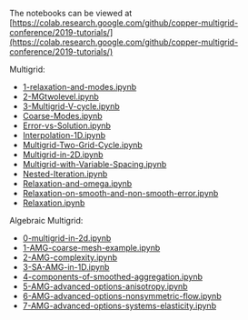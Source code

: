 The notebooks can be viewed at [https://colab.research.google.com/github/copper-multigrid-conference/2019-tutorials/](https://colab.research.google.com/github/copper-multigrid-conference/2019-tutorials/)

Multigrid:

- [1-relaxation-and-modes.ipynb]( https://colab.research.google.com/github/copper-multigrid-conference/2019-tutorials/blob/master/multigrid/1-relaxation-and-modes.ipynb)
- [2-MGtwolevel.ipynb]( https://colab.research.google.com/github/copper-multigrid-conference/2019-tutorials/blob/master/multigrid/2-MGtwolevel.ipynb)
- [3-Multigrid-V-cycle.ipynb]( https://colab.research.google.com/github/copper-multigrid-conference/2019-tutorials/blob/master/multigrid/3-Multigrid-V-cycle.ipynb)
- [Coarse-Modes.ipynb]( https://colab.research.google.com/github/copper-multigrid-conference/2019-tutorials/blob/master/multigrid/Coarse-Modes.ipynb)
- [Error-vs-Solution.ipynb]( https://colab.research.google.com/github/copper-multigrid-conference/2019-tutorials/blob/master/multigrid/Error-vs-Solution.ipynb)
- [Interpolation-1D.ipynb]( https://colab.research.google.com/github/copper-multigrid-conference/2019-tutorials/blob/master/multigrid/Interpolation-1D.ipynb)
- [Multigrid-Two-Grid-Cycle.ipynb]( https://colab.research.google.com/github/copper-multigrid-conference/2019-tutorials/blob/master/multigrid/Multigrid-Two-Grid-Cycle.ipynb)
- [Multigrid-in-2D.ipynb]( https://colab.research.google.com/github/copper-multigrid-conference/2019-tutorials/blob/master/multigrid/Multigrid-in-2D.ipynb)
- [Multigrid-with-Variable-Spacing.ipynb]( https://colab.research.google.com/github/copper-multigrid-conference/2019-tutorials/blob/master/multigrid/Multigrid-with-Variable-Spacing.ipynb)
- [Nested-Iteration.ipynb]( https://colab.research.google.com/github/copper-multigrid-conference/2019-tutorials/blob/master/multigrid/Nested-Iteration.ipynb)
- [Relaxation-and-omega.ipynb]( https://colab.research.google.com/github/copper-multigrid-conference/2019-tutorials/blob/master/multigrid/Relaxation-and-omega.ipynb)
- [Relaxation-on-smooth-and-non-smooth-error.ipynb]( https://colab.research.google.com/github/copper-multigrid-conference/2019-tutorials/blob/master/multigrid/Relaxation-on-smooth-and-non-smooth-error.ipynb)
- [Relaxation.ipynb]( https://colab.research.google.com/github/copper-multigrid-conference/2019-tutorials/blob/master/multigrid/Relaxation.ipynb)

Algebraic Multigrid:

- [0-multigrid-in-2d.ipynb]( https://colab.research.google.com/github/copper-multigrid-conference/2019-tutorials/blob/master/algebraic-multigrid/0-multigrid-in-2d.ipynb)
- [1-AMG-coarse-mesh-example.ipynb]( https://colab.research.google.com/github/copper-multigrid-conference/2019-tutorials/blob/master/algebraic-multigrid/1-AMG-coarse-mesh-example.ipynb)
- [2-AMG-complexity.ipynb]( https://colab.research.google.com/github/copper-multigrid-conference/2019-tutorials/blob/master/algebraic-multigrid/2-AMG-complexity.ipynb)
- [3-SA-AMG-in-1D.ipynb]( https://colab.research.google.com/github/copper-multigrid-conference/2019-tutorials/blob/master/algebraic-multigrid/3-SA-AMG-in-1D.ipynb)
- [4-components-of-smoothed-aggregation.ipynb]( https://colab.research.google.com/github/copper-multigrid-conference/2019-tutorials/blob/master/algebraic-multigrid/4-components-of-smoothed-aggregation.ipynb)
- [5-AMG-advanced-options-anisotropy.ipynb]( https://colab.research.google.com/github/copper-multigrid-conference/2019-tutorials/blob/master/algebraic-multigrid/5-AMG-advanced-options-anisotropy.ipynb)
- [6-AMG-advanced-options-nonsymmetric-flow.ipynb]( https://colab.research.google.com/github/copper-multigrid-conference/2019-tutorials/blob/master/algebraic-multigrid/6-AMG-advanced-options-nonsymmetric-flow.ipynb)
- [7-AMG-advanced-options-systems-elasticity.ipynb]( https://colab.research.google.com/github/copper-multigrid-conference/2019-tutorials/blob/master/algebraic-multigrid/7-AMG-advanced-options-systems-elasticity.ipynb)
